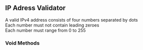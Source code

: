 ## IP Adress Validator
A valid IPv4 address consists of four numbers separated by dots <br>
Each number must not contain leading zeroes <br>
Each number must range from 0 to 255
### Void Methods
